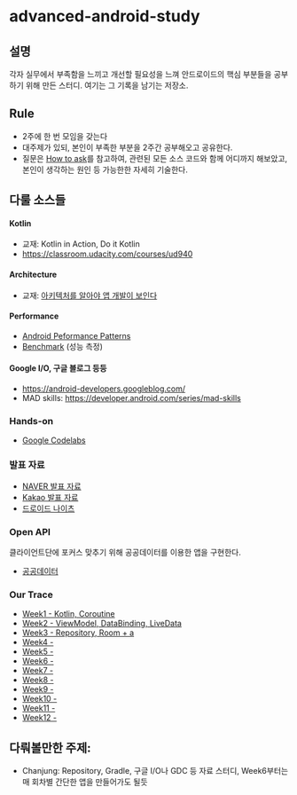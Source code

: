 # advanced-android-study

## 설명
각자 실무에서 부족함을 느끼고 개선할 필요성을 느껴 안드로이드의 핵심 부분들을 공부하기 위해 만든 스터디. 여기는 그 기록을 남기는 저장소.

## Rule
- 2주에 한 번 모임을 갖는다
- 대주제가 있되, 본인이 부족한 부분을 2주간 공부해오고 공유한다.
- 질문은 [How to ask](https://stackoverflow.com/help/how-to-ask)를 참고하여, 관련된 모든 소스 코드와 함께 어디까지 해보았고, 본인이 생각하는 원인 등 가능한한 자세히 기술한다.

## 다룰 소스들

#### Kotlin
- 교재: Kotlin in Action, Do it Kotlin
- https://classroom.udacity.com/courses/ud940

#### Architecture
- 교재: [아키텍처를 알아야 앱 개발이 보인다](http://www.kyobobook.co.kr/product/detailViewKor.laf?mallGb=KOR&ejkGb=KOR&barcode=9791190014878)

#### Performance
- [Android Peformance Patterns](https://www.youtube.com/watch?v=_ioFW3cyRV0&list=PLWz5rJ2EKKc9CBxr3BVjPTPoDPLdPIFCE)
- [Benchmark](https://developer.android.com/studio/profile/benchmark) (성능 측정)

#### Google I/O, 구글 블로그 등등
- https://android-developers.googleblog.com/
- MAD skills: https://developer.android.com/series/mad-skills

### Hands-on
- [Google Codelabs](codelabs.md)

### 발표 자료
- [NAVER 발표 자료](naver.md)
- [Kakao 발표 자료](kakao.md)
- [드로이드 나이츠](droidnights.md)

### Open API
클라이언트단에 포커스 맞추기 위해 공공데이터를 이용한 앱을 구현한다.
- [공공데이터](https://www.data.go.kr/tcs/dss/selectDataSetList.do?dType=API&keyword=&detailKeyword=&publicDataPk=&recmSe=&detailText=&relatedKeyword=&commaNotInData=&commaAndData=&commaOrData=&must_not=&tabId=&dataSetCoreTf=&coreDataNm=&sort=inqireCo&relRadio=&orgFullName=&orgFilter=&org=&orgSearch=&currentPage=1&perPage=10&brm=&instt=&svcType=&kwrdArray=&extsn=&coreDataNmArray=&pblonsipScopeCode=)

### Our Trace
- [Week1 - Kotlin, Coroutine](week1.md)
- [Week2 - ViewModel, DataBinding, LiveData](week2.md)
- [Week3 - Repository, Room + a](week3.md)
- [Week4 - ](week4.md)
- [Week5 - ](week5.md)
- [Week6 - ](week6.md)
- [Week7 - ](week7.md)
- [Week8 - ](week8.md)
- [Week9 - ](week9.md)
- [Week10 - ](week10.md)
- [Week11 - ](week11.md)
- [Week12 - ](week12.md)

## 다뤄볼만한 주제:

- Chanjung: Repository, Gradle, 구글 I/O나 GDC 등 자료 스터디, Week6부터는 매 회차별 간단한 앱을 만들어가도 될듯
